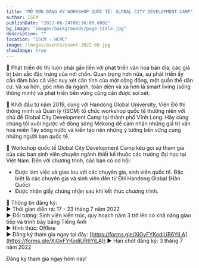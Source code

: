 ```yaml
---
title: "MỞ ĐƠN ĐĂNG KÝ WORKSHOP QUỐC TẾ: GLOBAL CITY DEVELOPMENT CAMP"
author: ISCM
publishDate: "2022-06-24T08:36:00.000Z"
bg_image: "images/backgrounds/page-title.jpg"
description: "" 
location: "ISCM - HCMC"
image: /images/events/event-2022-08.jpg
showImage: true
---
```

🌟 Phát triển đô thị luôn phải gắn liền với phát triển văn hoá bản địa, các giá trị bản sắc đặc trưng của nơi chốn. Quan trọng hơn nữa, sự phát triển ấy cần đảm bảo cả việc suy xét căn tính của một cộng đồng, một quần thể dân cư. Và xa hơn, góc nhìn đa ngành, toàn diện và xa hơn là smart living (sống thông minh) và phát triển bền vững cũng cần được soi xét.

🌟 Khởi đầu từ năm 2019, cùng với Handong Global University, Viện Đô thị thông minh và Quản lý (ISCM) tổ chức workshop quốc tế thường niên với chủ đề Global City Development Camp tại thành phố Vĩnh Long. Hãy cùng chúng tôi xuôi ngược về dòng sông Mekong để cảm nhận những giá trị văn hoá miền Tây sông nước và kiến tạo nên những ý tưởng bền vững cùng những người bạn quốc tế.

🌟 Workshop quốc tế Global City Development Camp kêu gọi sự tham gia của các bạn sinh viên chuyên ngành thiết kế thuộc các trường đại học tại Việt Nam. Đến với chương trình, các bạn có cơ hội:

- Được làm việc và giao lưu với các chuyên gia, sinh viên quốc tế. Đặc biệt là các chuyên gia và sinh viên đến từ ĐH Handong Global (Hàn Quốc)
- Được nhận giấy chứng nhận sau khi kết thúc chương trình.

🌟 Thông tin đăng ký:\
▶ Thời gian diễn ra: 17 - 23 tháng 7 năm 2022\
▶ Đối tượng: Sinh viên kiến trúc, quy hoạch năm 3 trở lên có khả năng giao tiếp và trình bày bằng Tiếng Anh\
▶ Hình thức: Offline\
▶ Đăng ký tham gia ngay tại đây: [https://forms.gle/XiGyFYKodiUR6YiLA](https://forms.gle/XiGyFYKodiUR6YiLA)\
▶ Hạn chót đăng ký: 3 tháng 7 năm 2022

Đăng ký tham gia ngay hôm nay!